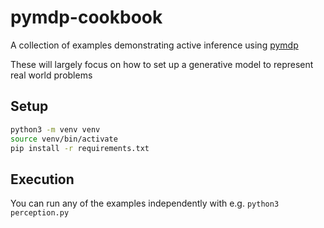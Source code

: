 # pymdp-cookbook
A collection of examples demonstrating active inference using [pymdp](https://github.com/infer-actively/pymdp)

These will largely focus on how to set up a generative model to represent real world problems

## Setup
```bash
python3 -m venv venv
source venv/bin/activate
pip install -r requirements.txt
```

## Execution
You can run any of the examples independently with e.g. `python3 perception.py`
